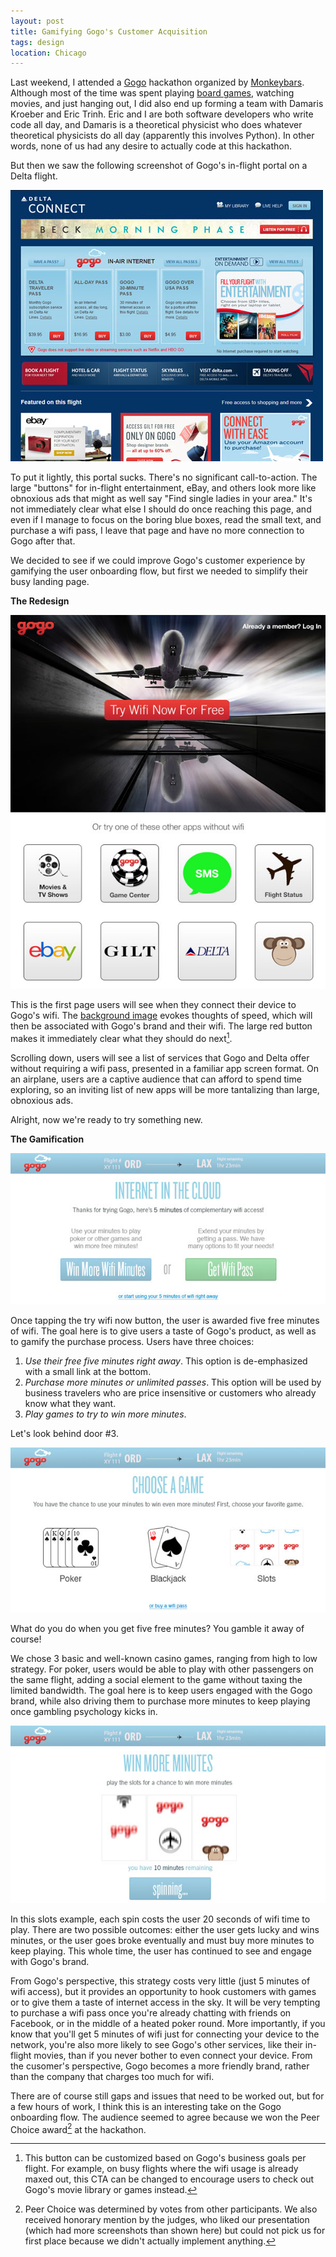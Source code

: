 ```yaml
---
layout: post
title: Gamifying Gogo's Customer Acquisition
tags: design
location: Chicago
---
```


Last weekend, I attended a [Gogo](http://gogoair.com) hackathon organized by [Monkeybars](http://monkeybars.cc). Although most of the time was spent playing [board games](http://www.amazon.com/Hasbro-JUN118204-Risk-Legacy/dp/B005J146MI), watching movies, and just hanging out, I did also end up forming a team with Damaris Kroeber and Eric Trinh. Eric and I are both software developers who write code all day, and Damaris is a theoretical physicist who does whatever theoretical physicists do all day (apparently this involves Python). In other words, none of us had any desire to actually code at this hackathon.

But then we saw the following screenshot of Gogo's in-flight portal on a Delta flight.

[![Delta In-flight Portal](/post_files/gogo/delta_thumb.jpg)](/post_files/gogo/delta.jpg)

To put it lightly, this portal sucks. There's no significant call-to-action. The large "buttons" for in-flight entertainment, eBay, and others look more like obnoxious ads that might as well say "Find single ladies in your area." It's not immediately clear what else I should do once reaching this page, and even if I manage to focus on the boring blue boxes, read the small text, and purchase a wifi pass, I leave that page and have no more connection to Gogo after that.

We decided to see if we could improve Gogo's customer experience by gamifying the user onboarding flow, but first we needed to simplify their busy landing page.

**The Redesign**

[![Landing Page](/post_files/gogo/landing_thumb.jpg)](/post_files/gogo/landing.jpg)

This is the first page users will see when they connect their device to Gogo's wifi. The [background image](http://500px.com/photo/42745396) evokes thoughts of speed, which will then be associated with Gogo's brand and their wifi. The large red button makes it immediately clear what they should do next[^1].

Scrolling down, users will see a list of services that Gogo and Delta offer without requiring a wifi pass, presented in a familiar app screen format. On an airplane, users are a captive audience that can afford to spend time exploring, so an inviting list of new apps will be more tantalizing than large, obnoxious ads.

Alright, now we're ready to try something new.

**The Gamification**

[![Free Wifi](/post_files/gogo/wifi_thumb.jpg)](/post_files/gogo/wifi.jpg)

Once tapping the try wifi now button, the user is awarded five free minutes of wifi. The goal here is to give users a taste of Gogo's product, as well as to gamify the purchase process. Users have three choices:

1. *Use their free five minutes right away*. This option is de-emphasized with a small link at the bottom.
2. *Purchase more minutes or unlimited passes*. This option will be used by business travelers who are price insensitive or customers who already know what they want.
3. *Play games to try to win more minutes*.

Let's look behind door #3.

[![Choose a Game](/post_files/gogo/games_thumb.jpg)](/post_files/gogo/games.jpg)

What do you do when you get five free minutes? You gamble it away of course!

We chose 3 basic and well-known casino games, ranging from high to low strategy. For poker, users would be able to play with other passengers on the same flight, adding a social element to the game without taxing the limited bandwidth. The goal here is to keep users engaged with the Gogo brand, while also driving them to purchase more minutes to keep playing once gambling psychology kicks in.

[![Playing Slots](/post_files/gogo/slots_thumb.jpg)](/post_files/gogo/slots.jpg)

In this slots example, each spin costs the user 20 seconds of wifi time to play. There are two possible outcomes: either the user gets lucky and wins minutes, or the user goes broke eventually and must buy more minutes to keep playing. This whole time, the user has continued to see and engage with Gogo's brand.

From Gogo's perspective, this strategy costs very little (just 5 minutes of wifi access), but it provides an opportunity to hook customers with games or to give them a taste of internet access in the sky. It will be very tempting to purchase a wifi pass once you're already chatting with friends on Facebook, or in the middle of a heated poker round. More importantly, if you know that you'll get 5 minutes of wifi just for connecting your device to the network, you're also more likely to see Gogo's other services, like their in-flight movies, than if you never bother to even connect your device. From the cusomer's perspective, Gogo becomes a more friendly brand, rather than the company that charges too much for wifi.

There are of course still gaps and issues that need to be worked out, but for a few hours of work, I think this is an interesting take on the Gogo onboarding flow. The audience seemed to agree because we won the Peer Choice award[^2] at the hackathon.

[^1]: This button can be customized based on Gogo's business goals per flight. For example, on busy flights where the wifi usage is already maxed out, this CTA can be changed to encourage users to check out Gogo's movie library or games instead.
[^2]: Peer Choice was determined by votes from other participants. We also received honorary mention by the judges, who liked our presentation (which had more screenshots than shown here) but could not pick us for first place because we didn't actually implement anything.